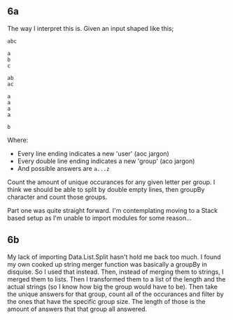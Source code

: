 ## 6a
The way I interpret this is. Given an input shaped like this;
```
abc

a
b
c

ab
ac

a
a
a
a

b
```
Where:
- Every line ending indicates a new 'user' (aoc jargon)
- Every double line ending indicates a new 'group' (aco jargon)
- And possible answers are `a...z`

Count the amount of unique occurances for any given letter per group.
I think we should be able to split by double empty lines, then groupBy character and count those groups.

Part one was quite straight forward. I'm contemplating moving to a Stack based setup as I'm unable to import modules for some reason...


## 6b
My lack of importing Data.List.Split hasn't hold me back too much. I found my own cooked up string merger function was basically a groupBy in disquise. So I used that instead. Then, instead of merging them to strings, I merged them to lists. Then I transformed them to a list of the length and the actual strings (so I know how big the group would have to be). Then take the unique answers for that group, count all of the occurances and filter by the ones that have the specific group size. The length of those is the amount of answers that that group all answered.
